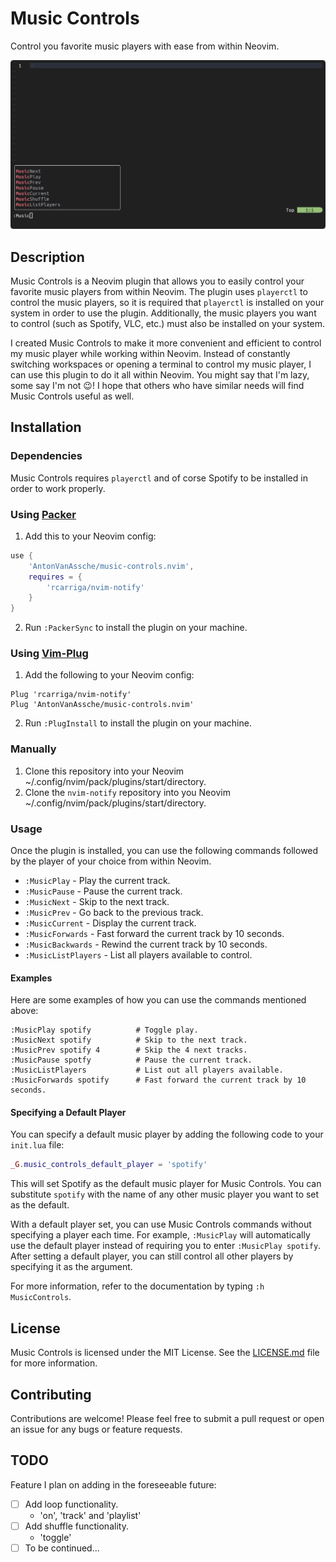 # Music Controls

Control you favorite music players with ease from within Neovim.

![preview](./assets/preview.gif)

## Description

Music Controls is a Neovim plugin that allows you to easily control your favorite music players from within Neovim.
The plugin uses `playerctl` to control the music players, so it is required that `playerctl` is installed on your system in order to use the plugin.
Additionally, the music players you want to control (such as Spotify, VLC, etc.) must also be installed on your system.

I created Music Controls to make it more convenient and efficient to control my music player while working within Neovim.
Instead of constantly switching workspaces or opening a terminal to control my music player, I can use this plugin to do it all within Neovim.
You might say that I'm lazy, some say I'm not 😉!
I hope that others who have similar needs will find Music Controls useful as well.

## Installation

### Dependencies

Music Controls requires `playerctl` and of corse Spotify to be installed in order to work properly.

### Using [Packer](https://github.com/wbthomason/packer.nvim)

1. Add this to your Neovim config:

```lua
use {
    'AntonVanAssche/music-controls.nvim',
    requires = {
        'rcarriga/nvim-notify'
    }
}

```

2. Run `:PackerSync` to install the plugin on your machine.

### Using [Vim-Plug](https://github.com/junegunn/vim-plug)

1. Add the following to your Neovim config:

```vim
Plug 'rcarriga/nvim-notify'
Plug 'AntonVanAssche/music-controls.nvim'
```

2. Run `:PlugInstall` to install the plugin on your machine.

### Manually

1. Clone this repository into your Neovim ~/.config/nvim/pack/plugins/start/directory.
2. Clone the `nvim-notify` repository into you Neovim ~/.config/nvim/pack/plugins/start/directory.

### Usage

Once the plugin is installed, you can use the following commands followed by the player of your choice from within Neovim.

-   `:MusicPlay` - Play the current track.
-   `:MusicPause` - Pause the current track.
-   `:MusicNext` - Skip to the next track.
-   `:MusicPrev` - Go back to the previous track.
-   `:MusicCurrent` - Display the current track.
-   `:MusicForwards` - Fast forward the current track by 10 seconds.
-   `:MusicBackwards` - Rewind the current track by 10 seconds.
-   `:MusicListPlayers` - List all players available to control.

#### Examples

Here are some examples of how you can use the commands mentioned above:

```
:MusicPlay spotify          # Toggle play.
:MusicNext spotify          # Skip to the next track.
:MusicPrev spotify 4        # Skip the 4 next tracks.
:MusicPause spotfy          # Pause the current track.
:MusicListPlayers           # List out all players available.
:MusicForwards spotify      # Fast forward the current track by 10 seconds.
```

#### Specifying a Default Player

You can specify a default music player by adding the following code to your `init.lua` file:

```lua
_G.music_controls_default_player = 'spotify'
```

This will set Spotify as the default music player for Music Controls. You can substitute `spotify` with the name of any other music player you want to set as the default.

With a default player set, you can use Music Controls commands without specifying a player each time.
For example, `:MusicPlay` will automatically use the default player instead of requiring you to enter `:MusicPlay spotify`.
After setting a default player, you can still control all other players by specifying it as the argument.

For more information, refer to the documentation by typing `:h MusicControls`.

## License

Music Controls is licensed under the MIT License. See the [LICENSE.md](./LICENSE.md) file for more information.

## Contributing

Contributions are welcome! Please feel free to submit a pull request or open an issue for any bugs or feature requests.

## TODO

Feature I plan on adding in the foreseeable future:

-   [ ] Add loop functionality.
    -   'on', 'track' and 'playlist'
-   [ ] Add shuffle functionality.
    -   'toggle'
-   [ ] To be continued...
